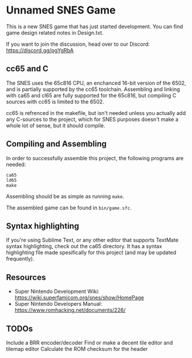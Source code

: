 Unnamed SNES Game
=================

This is a new SNES game that has just started development.
You can find game design related notes in Design.txt.

If you want to join the discussion, head over to our Discord: https://discord.gg/pgYgRbA

cc65 and C
----------

The SNES uses the 65c816 CPU, an enchanced 16-bit version of the 6502, and is partially supported by the cc65 toolchain. Assembling and linking with ca65 and cl65 are fully supported for the 65c816, but compiling C sources with cc65 is limited to the 6502.

cc65 is refrenced in the makefile, but isn't needed unless you actually add any C-sources to the project, which for SNES purposes doesn't make a whole lot of sense, but it should compile.

Compiling and Assembling
------------------------

In order to successfully assemble this project, the following programs are needed:

```
ca65
ld65
make
```

Assembling should be as simple as running `make`.

The assembled game can be found in `bin/game.sfc`.

Syntax highlighting
-------------------

If you're using Sublime Text, or any other editor that supports TextMate syntax highlighting, check out the ca65 directory. It has a syntax highlighting file made spesifically for this project (and may be updated frequently).

Resources
---------

 * Super Nintendo Development Wiki: https://wiki.superfamicom.org/snes/show/HomePage
 * Super Nintendo Developers Manual: https://www.romhacking.net/documents/226/

TODOs
-----

Include a BRR encoder/decoder
Find or make a decent tile editor and tilemap editor
Calculate the ROM checksum for the header
